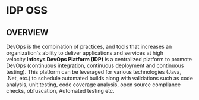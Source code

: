 
# IDP OSS




## OVERVIEW

   DevOps is the combination of practices, and tools that increases an organization's ability to deliver applications and services at high velocity.**Infosys DevOps Platform (IDP)** is a centralized platform to promote DevOps (continuous integration, continuous deployment and continuous testing). This platform can be leveraged for various technologies (Java, .Net, etc.) to schedule automated builds along with validations such as code analysis, unit testing, code coverage analysis, open source compliance checks, obfuscation, Automated testing etc.


